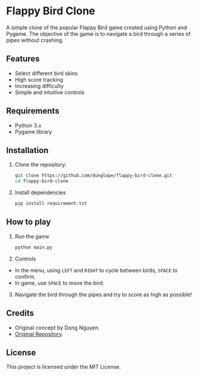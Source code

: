 # Flappy Bird Clone

A simple clone of the popular Flappy Bird game created using Python and Pygame. The objective of the game is to navigate a bird through a series of pipes without crashing.

## Features

- Select different bird skins
- High score tracking
- Increasing difficulty
- Simple and intuitive controls

## Requirements

- Python 3.x
- Pygame library

## Installation

1. Clone the repository:

   ```bash
   git clone https://github.com/dunglope/flappy-bird-clone.git
   cd flappy-bird-clone
   ```
2. Install dependencies

    ```bash
    pip install requirement.txt
    ```
## How to play

1. Run the game

    ```bash
    python main.py
    ```
2. Controls
- In the menu, using `LEFT` and `RIGHT` to cycle between birds, `SPACE` to confirm.
- In game, use `SPACE` to move the bird.
3. Navigate the bird through the pipes and try to score as high as possible!

## Credits

- Original concept by Dong Nguyen.
- [Original Repository](https://github.com/ThatRandomError/Pygame-Flappy-Bird).

## License
This project is licensed under the MIT License.
